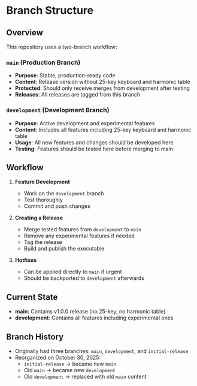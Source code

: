 # Branch Structure

## Overview

This repository uses a two-branch workflow:

### `main` (Production Branch)
- **Purpose**: Stable, production-ready code
- **Content**: Release version without 25-key keyboard and harmonic table
- **Protected**: Should only receive merges from development after testing
- **Releases**: All releases are tagged from this branch

### `development` (Development Branch)
- **Purpose**: Active development and experimental features
- **Content**: Includes all features including 25-key keyboard and harmonic table
- **Usage**: All new features and changes should be developed here
- **Testing**: Features should be tested here before merging to main

## Workflow

1. **Feature Development**
   - Work on the `development` branch
   - Test thoroughly
   - Commit and push changes

2. **Creating a Release**
   - Merge tested features from `development` to `main`
   - Remove any experimental features if needed
   - Tag the release
   - Build and publish the executable

3. **Hotfixes**
   - Can be applied directly to `main` if urgent
   - Should be backported to `development` afterwards

## Current State

- **main**: Contains v1.0.0 release (no 25-key, no harmonic table)
- **development**: Contains all features including experimental ones

## Branch History

- Originally had three branches: `main`, `development`, and `initial-release`
- Reorganized on October 30, 2025:
  - `initial-release` → became new `main`
  - Old `main` → became new `development`
  - Old `development` → replaced with old `main` content
